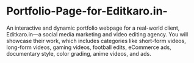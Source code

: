 # Portfolio-Page-for-Editkaro.in-
An interactive and dynamic portfolio webpage for a real-world client, Editkaro.in—a social media marketing and video editing agency. You will showcase their work, which includes categories like short-form videos, long-form videos, gaming videos, football edits, eCommerce ads, documentary style, color grading, anime videos, and ads.
